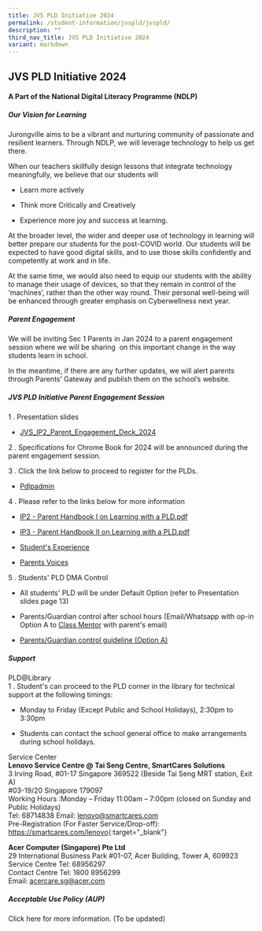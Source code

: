 ```yaml
---
title: JVS PLD Initiative 2024
permalink: /student-information/jvspld/jvspld/
description: ""
third_nav_title: JVS PLD Initiative 2024
variant: markdown
---
```

<h2>JVS PLD Initiative 2024</h2><h4>A Part of the National Digital Literacy Programme (NDLP)</h4><h5>Our Vision for Learning</h5><p>Jurongville aims to be a vibrant and nurturing community of passionate and resilient learners. Through NDLP, we will leverage technology to help us get there.</p><p>When our teachers skillfully design lessons that integrate technology meaningfully, we believe that our students will&nbsp;</p><ul data-tight="true" class="tight"><li><p>Learn more actively</p></li><li><p>Think more Critically and Creatively</p></li><li><p>Experience more joy and success at learning.</p></li></ul><p>At the broader level, the wider and deeper use of technology in learning will better prepare our students for the post-COVID world. Our students will be expected to have good digital skills, and to use those skills confidently and competently at work and in life.</p><p>At the same time, we would also need to equip our students with the ability to manage their usage of devices, so that they remain in control of the ‘machines’, rather than the other way round. Their personal well-being will be enhanced through greater emphasis on Cyberwellness next year.</p><h5>Parent Engagement</h5><p>We will be inviting Sec 1 Parents in Jan 2024 to a parent engagement session where we will be sharing&nbsp; on this important change in the way students learn in school.</p><p>In the meantime, if there are any further updates, we will alert parents through Parents’ Gateway and publish them on the school’s website.</p><h5>JVS PLD Initiative Parent Engagement Session</h5><p>1 . Presentation slides<br></p><ul data-tight="true" class="tight"><li><p><a href="/files/JVS_IP2_Parent_Engagement_Deck_2024.pdf" rel="noopener noreferrer nofollow" target="_blank">JVS_IP2_Parent_Engagement_Deck_2024</a></p></li></ul><p>2 . Specifications for Chrome Book for 2024 will be announced during the parent engagement session.</p><p>3 . Click the link below to proceed to register for the PLDs.<br></p><ul data-tight="true" class="tight"><li><p><a href="https://go.gov.sg/pdlpadmin" rel="noopener noreferrer nofollow" target="_blank">Pdlpadmin</a></p></li></ul><p>4 . Please refer to the links below for more information<br></p><ul data-tight="true" class="tight"><li><p><a href="/files/IP2___Parent_Handbook_I_on_Learning_with_a_PLD.pdf" rel="noopener noreferrer nofollow" target="_blank">IP2 - Parent Handbook I on Learning with a PLD.pdf</a><br></p></li><li><p><a href="/files/IP3___Parent_Handbook_II_on_Learning_with_a_PLD.pdf" rel="noopener noreferrer nofollow" target="_blank">IP3 - Parent Handbook II on Learning with a PLD.pdf</a><br></p></li><li><p><a href="http://www.youtube.com/watch?v=atVkNBXMVnY" rel="noopener noreferrer nofollow" target="_blank">Student's Experience</a><br></p></li><li><p><a href="https://go.gov.sg/parent-voxpop-1" rel="noopener noreferrer nofollow" target="_blank">Parents Voices</a></p></li></ul><p>5 . Students' PLD DMA Control<br></p><ul data-tight="true" class="tight"><li><p>All students' PLD will be under Default Option (refer to Presentation slides page 13)</p></li><li><p>Parents/Guardian control after school hours (Email/Whatsapp with op-in Option A to <a href="/student-information/class-mentors/" rel="noopener noreferrer nofollow" target="_blank">Class Mentor</a> with parent's email)</p></li><li><p><a href="/files/e-DMA-Parent-Guide-v2.0-Option-A-Chrome-OS.pdf" rel="noopener noreferrer nofollow" target="_blank">Parents/Guardian control guideline (Option A)</a></p></li></ul><h5>Support</h5><p>PLD@Library<br>1 . Student's can proceed to the PLD corner in the library for technical support at the following timings:</p><ul data-tight="true" class="tight"><li><p>Monday to Friday (Except Public and School Holidays), 2:30pm to 3:30pm</p></li><li><p>Students can contact the school general office to make arrangements during school holidays.</p></li></ul><p>Service Center<br><strong>Lenovo Service Centre @ Tai Seng Centre, SmartCares Solutions</strong><br>3 Irving Road, #01-17 Singapore 369522 (Beside Tai Seng MRT station, Exit A)<br>#03-19/20 Singapore 179097<br>Working Hours :Monday – Friday 11:00am – 7:00pm (closed on Sunday and Public Holidays)<br>Tel: 68714838 Email: <a href="mailto:lenovo@smartcares.com" rel="noopener noreferrer nofollow" target="_blank">lenovo@smartcares.com</a><br>Pre-Registration (For Faster Service/Drop-off): <a href="https://smartcares.com/lenovo" rel="noopener noreferrer nofollow" target="_blank">https://smartcares.com/lenovo</a>{:target="_blank"}</p><p><strong>Acer Computer (Singapore) Pte Ltd</strong><br>29 International Business Park #01-07, Acer Building, Tower A, 609923<br>Service Centre Tel: 68956297<br>Contact Centre Tel: 1800 8956299<br>Email: <a href="mailto:acercare.sg@acer.com" rel="noopener noreferrer nofollow" target="_blank">acercare.sg@acer.com</a></p><h5>Acceptable Use Policy (AUP)</h5><p>Click here for more information. (To be updated)</p>
